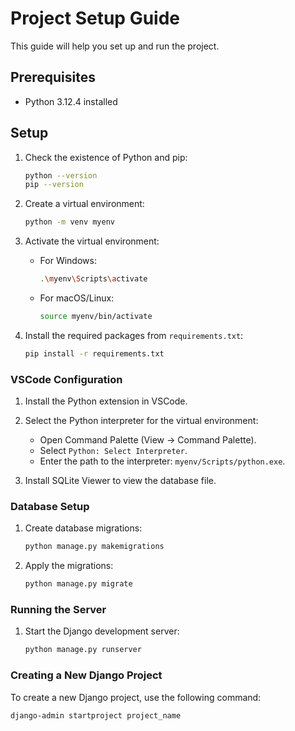 # Project Setup Guide
This guide will help you set up and run the project.

## Prerequisites
- Python 3.12.4 installed

## Setup

1. Check the existence of Python and pip:

    ```sh
    python --version
    pip --version
    ```

2. Create a virtual environment:

    ```sh
    python -m venv myenv
    ```

3. Activate the virtual environment:

    - For Windows:

        ```sh
        .\myenv\Scripts\activate
        ```

    - For macOS/Linux:

        ```sh
        source myenv/bin/activate
        ```

4. Install the required packages from `requirements.txt`:

    ```sh
    pip install -r requirements.txt
    ```

### VSCode Configuration

1. Install the Python extension in VSCode.

2. Select the Python interpreter for the virtual environment:
    - Open Command Palette (View -> Command Palette).
    - Select `Python: Select Interpreter`.
    - Enter the path to the interpreter: `myenv/Scripts/python.exe`.

3. Install SQLite Viewer to view the database file.

### Database Setup

1. Create database migrations:

    ```sh
    python manage.py makemigrations
    ```

2. Apply the migrations:

    ```sh
    python manage.py migrate
    ```

### Running the Server

1. Start the Django development server:

    ```sh
    python manage.py runserver
    ```

### Creating a New Django Project

To create a new Django project, use the following command:

```sh
django-admin startproject project_name
```
